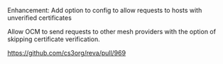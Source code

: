 Enhancement: Add option to config to allow requests to hosts with unverified certificates

Allow OCM to send requests to other mesh providers with the option of skipping
certificate verification.

https://github.com/cs3org/reva/pull/969
